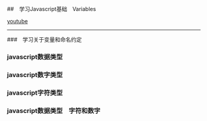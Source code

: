 ##　学习Javascript基础　Variables

[youtube](https://www.youtube.com/channel/UC8butISFwT-Wl7EV0hUK0BQ/playlists)

---

###　学习关于变量和命名约定

### javascript数据类型

### javascript数字类型

### javascript字符类型

### javascript数据类型　字符和数字